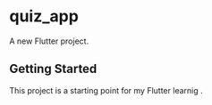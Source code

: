 # quiz_app

A new Flutter project.

## Getting Started

This project is a starting point for my Flutter learnig .

